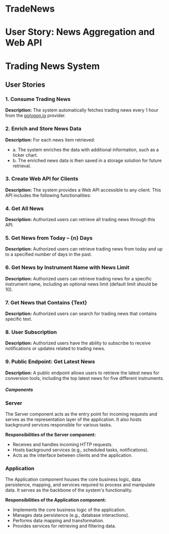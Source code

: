 
# TradeNews

# User Story: News Aggregation and Web API

# Trading News System

## User Stories

### 1. Consume Trading News

**Description:** The system automatically fetches trading news every 1 hour from the [polygon.io](https://polygon.io/) provider.

### 2. Enrich and Store News Data

**Description:** For each news item retrieved:
- a. The system enriches the data with additional information, such as a ticker chart.
- b. The enriched news data is then saved in a storage solution for future retrieval.

### 3. Create Web API for Clients

**Description:** The system provides a Web API accessible to any client. This API includes the following functionalities:

### 4. Get All News

**Description:** Authorized users can retrieve all trading news through this API.

### 5. Get News from Today – {n} Days

**Description:** Authorized users can retrieve trading news from today and up to a specified number of days in the past.

### 6. Get News by Instrument Name with News Limit

**Description:** Authorized users can retrieve trading news for a specific instrument name, including an optional news limit (default limit should be 10).

### 7. Get News that Contains {Text}

**Description:** Authorized users can search for trading news that contains specific text.

### 8. User Subscription

**Description:** Authorized users have the ability to subscribe to receive notifications or updates related to trading news.

### 9. Public Endpoint: Get Latest News

**Description:** A public endpoint allows users to retrieve the latest news for conversion tools, including the top latest news for five different instruments.

##### Components

### Server

The Server component acts as the entry point for incoming requests and serves as the representation layer of the application. It also hosts background services responsible for various tasks.

**Responsibilities of the Server component:**
- Receives and handles incoming HTTP requests.
- Hosts background services (e.g., scheduled tasks, notifications).
- Acts as the interface between clients and the application.

### Application

The Application component houses the core business logic, data persistence, mapping, and services required to process and manipulate data. It serves as the backbone of the system's functionality.

**Responsibilities of the Application component:**
- Implements the core business logic of the application.
- Manages data persistence (e.g., database interactions).
- Performs data mapping and transformation.
- Provides services for retrieving and filtering data.

